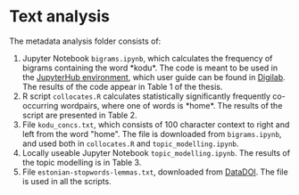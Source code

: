 # Text analysis

The metadata analysis folder consists of:
<ol>
  <li>Jupyter Notebook <code>bigrams.ipynb</code>, which calculates the frequency of bigrams containing the word *kodu*. The code is meant to be used in the <a href="https://jupyter.hpc.ut.ee/">JupyterHub environment</a>, which user guide can be found in <a href="https://digilab.rara.ee/en/tools/access-to-dea-texts/#uagb-tabs__tab1">Digilab</a>. The results of the code appear in Table 1 of the thesis.</li>
  <li>R script <code>collocates.R</code> calculates statistically significantly frequently co-occurring wordpairs, where one of words is *home*. The results of the script are presented in Table 2.</li>
  <li>File <code>kodu_concs.txt</code>, which consists of 100 character context to right and left from the word "home". The file is downloaded from <code>bigrams.ipynb</code>, and used both in <code>collocates.R</code> and <code>topic_modelling.ipynb</code>.</li>
  <li>Locally useable Jupyter Notebook <code>topic_modelling.ipynb</code>. The results of the topic modelling is in Table 3.</li>
  <li>File <code>estonian-stopwords-lemmas.txt</code>, downloaded from <a href="https://datadoi.ee/handle/33/78">DataDOI</a>. The file is used in all the scripts.</li>
</ol>

